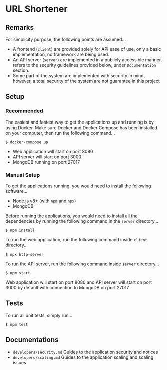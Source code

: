 # URL Shortener

## Remarks
For simplicity purpose, the following points are assumed...

- A frontend (`client`) are provided solely for API ease of use, only a basic
implementation, no framework are being used.
- An API server (`server`) are implemented in a publicly accessible manner,
refers to the security guidelines provided below, under `Documentation`
section.
- Some part of the system are implemented with security in mind, however, a
total security of the system are not guarantee in this project

## Setup

### Recommended
The easiest and fastest way to get the applications up and running is by using
Docker. Make sure Docker and Docker Compose has been installed on your
computer, then run the following command...

```
$ docker-compose up
```

- Web application will start on port 8080
- API server will start on port 3000
- MongoDB running on port 27017

### Manual Setup
To get the applications running, you would need to install the following
software...

- Node.js v8+ (with `npm` and `npx`)
- MongoDB

Before running the applications, you would need to install all the
dependencies by running the following command in the `server` directory...

```
$ npm install
```

To run the web application, run the following command inside `client`
directory...

```
$ npx http-server
```

To run the API server, run the following command inside `server` directory...

```
$ npm start
```

Web application will start on port 8080 and
API server will start on port 3000 by default
with connection to MongoDB on port 27017

## Tests
To run all unit tests, simply run...

```
$ npm test
```

## Documentations

- `developers/security.md` Guides to the application security and notices
- `developers/scaling.md` Guides to the application scaling and scaling issues
